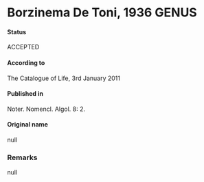 Borzinema De Toni, 1936 GENUS
=======

#### Status
ACCEPTED

#### According to
The Catalogue of Life, 3rd January 2011

#### Published in
Noter. Nomencl. Algol. 8: 2.

#### Original name
null

### Remarks
null